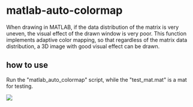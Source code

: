 # matlab-auto-colormap

When drawing in MATLAB, if the data distribution of the matrix is very uneven, the visual effect of the drawn window is very poor. This function implements adaptive color mapping, so that regardless of the matrix data distribution, a 3D image with good visual effect can be drawn.



## how to use&#x20;

Run the "matlab\_auto\_colormap" script, while the "test\_mat.mat" is a mat for testing.



![](README_md_files/35c5efe0-f96d-11ee-af83-619a29bfd86a.jpeg?v=1\&type=image)

